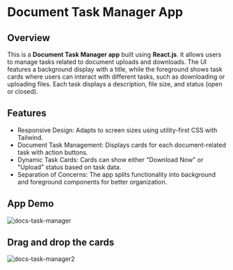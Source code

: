 
# Document Task Manager App

## Overview

This is a **Document Task Manager app** built using **React.js**. It allows users to manage tasks related to document uploads and downloads. The UI features a background display with a title, while the foreground shows task cards where users can interact with different tasks, such as downloading or uploading files. Each task displays a description, file size, and status (open or closed).


## Features

- Responsive Design: Adapts to screen sizes using utility-first CSS with Tailwind.
- Document Task Management: Displays cards for each document-related task with action buttons.
- Dynamic Task Cards: Cards can show either "Download Now" or "Upload" status based on task data.
- Separation of Concerns: The app splits functionality into background and foreground components for better organization.


## App Demo
![docs-task-manager](https://github.com/user-attachments/assets/9222dbf6-d11f-439d-90be-c81c24b4cb24)


## Drag and drop the cards
![docs-task-manager2](https://github.com/user-attachments/assets/662fc567-60c4-4bf0-82e8-9cff61ea01fc)

